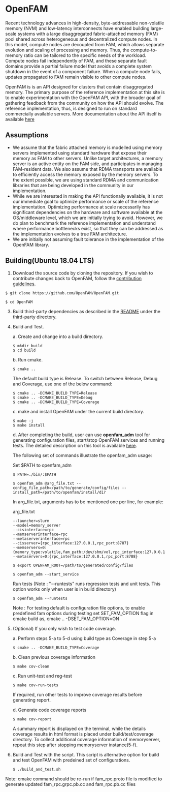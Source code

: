 # OpenFAM
Recent technology advances in high-density, byte-addressable non-volatile memory (NVM) and low-latency interconnects have enabled building large-scale systems with a large disaggregated fabric-attached memory (FAM) pool shared across heterogeneous and decentralized compute nodes. In this model, compute nodes are decoupled from FAM, which allows separate evolution and scaling of processing and memory. Thus, the compute-to-memory ratio can be tailored to the specific needs of the workload. Compute nodes fail independently of FAM, and these separate fault domains provide a partial failure model that avoids a complete system shutdown in the event of a component failure. When a compute node fails, updates propagated to FAM remain visible to other compute nodes.

OpenFAM is is an API designed for clusters that contain disaggregated memory. The primary purpose of the reference implementation at this site is to enable experimentation with the OpenFAM API, with the broader goal of gathering feedback from the community on how the API should evolve. The reference implementation, thus, is designed to run on standard commercially available servers. More documentation about the API itself is available [here](https://ba-ramya.github.io/OpenFAM.github.io)

## Assumptions
* We assume that the fabric attached memory is modelled using memory servers implemented using standard hardware that expose their memory as FAM to other servers. Unlike target architectures, a memory server is an active entity on the FAM side, and participates in managing FAM-resident data. We also assume that RDMA transports are available to efficiently access the memory exposed by the memory servers. To the extent possible, we are using standard RDMA and communication libraries that are being developed in the community in our implementation.
* While we are interested in making the API functionally available, it is not our immediate goal to optimize performance or scale of the reference implementation. Optimizing performance at scale necessarily has significant dependencies on the hardware and software available at the OS/middleware level, which we are initially trying to avoid. However, we do plan to benchmark the reference implementation and understand where performance bottlenecks exist, so that they can be addressed as the implementation evolves to a true FAM architecture.
* We are initially not assuming fault tolerance in the implementation of the OpenFAM library.


## Building(Ubuntu 18.04 LTS)

1. Download the source code by cloning the repository. If you wish to contribute changes back to OpenFAM, follow the [contribution guidelines](/CONTRIBUTING.md).

```
$ git clone https://github.com/OpenFAM/OpenFAM.git
```

```
$ cd OpenFAM
```

3. Build third-party dependencies as described in the [README](/third-party) under the third-party directory.

4. Build and Test.

   a. Create and change into a build directory.

    ```
    $ mkdir build
    $ cd build
    ```

   b. Run cmake.

    ```
    $ cmake ..
    ```

    The default build type is Release. To switch between Release, Debug and Coverage, use one of the below command:

    ```
    $ cmake .. -DCMAKE_BUILD_TYPE=Release
    $ cmake .. -DCMAKE_BUILD_TYPE=Debug
    $ cmake .. -DCMAKE_BUILD_TYPE=Coverage
    ```

   c. make and install OpenFAM under the current build directory.

    ```
    $ make -j
    $ make install
    ```

   d. After completing the build, user can use **openfam_adm** tool for generating configuration files, start/stop OpenFAM services and running tests.
      The detailed description on this tool is available [here](/tools/README.md).

	The following set of commands illustrate the openfam_adm usage:

	Set $PATH to openfam_adm
	```
	$ PATH=./bin/:$PATH
	```

	```
	$ openfam_adm @arg_file.txt --config_file_path=/path/to/generate/config/files --install_path=/path/to/openfam/install/dir
	```

	In arg_file.txt, arguments has to be mentioned one per line, for example:

	arg_file.txt
	```
	--launcher=slurm
	--model=memory_server
	--cisinterface=rpc
	--memserverinterface=rpc
	--metaserverinterface=rpc
	--cisserver={rpc_interface:127.0.0.1,rpc_port:8787}
	--memservers=0:{memory_type:volatile,fam_path:/dev/shm/vol,rpc_interface:127.0.0.1,rpc_port:8793,libfabric_port:7500,if_device:eth0}
	--metaservers=0:{rpc_interface:127.0.0.1,rpc_port:8788}
	```

	```
	$ export OPENFAM_ROOT=/path/to/generated/config/files

	$ openfam_adm --start_service
	```

	Run tests (Note : "--runtests" runs regression tests and unit tests. This option works only when user is in build directory)
	```
	$ openfam_adm --runtests
	```

      Note : For testing default is configuration file options, to enable predefined fam options during testing set SET_FAM_OPTION flag in cmake build as, cmake .. -DSET_FAM_OPTION=ON


5. (Optional) If you only wish to test code coverage.

   a. Perform steps 5-a to 5-d using build type as Coverage in step 5-a

    ```
    $ cmake .. -DCMAKE_BUILD_TYPE=Coverage
    ```

   b. Clean previous coverage information

    ```
    $ make cov-clean
    ```

   c. Run unit-test and reg-test

    ```
    $ make cov-run-tests
    ```

    If required, run other tests to improve coverage results before generating report.

   d. Generate code coverage reports

    ```
    $ make cov-report
    ```
    A summary report is displayed on the terminal, while the details coverage results in html format is placed under build/test/coverage directory.
    To collect additional coverage information of memoryserver, repeat this step after stopping memoryserver instance(5-f).


6. Build and Test with the script.
   This script is alternative option for build and test OpenFAM with predeined set of configurations.

	```
 	$ ./build_and_test.sh
 	```

Note: cmake command should be re-run if fam\_rpc.proto file is modified to generate updated fam\_rpc.grpc.pb.cc and fam_rpc.pb.cc files
